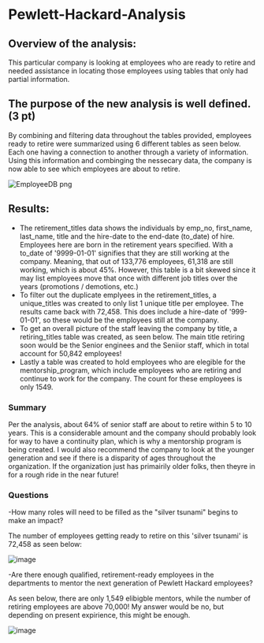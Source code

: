 # Pewlett-Hackard-Analysis

## Overview of the analysis:
This particular company is looking at employees who are ready to retire and needed assistance in locating those employees using tables that only had partial information. 

## The purpose of the new analysis is well defined. (3 pt)
By combining and filtering data throughout the tables provided, employees ready to retire were summarized using 6 different tables as seen below. Each one having a connection to another through a variety of information. Using this information and combinging the nessecary data, the company is now able to see which employees are about to retire.  


![EmployeeDB png](https://user-images.githubusercontent.com/98041751/162087040-dca73721-097b-46be-b4be-b62547ab340e.png)


## Results:
- The retirement_titles data shows the individuals by emp_no, first_name, last_name, title and the hire-date to the end-date (to_date) of hire. Employees here are born in the retirement years specified. With a to_date of '9999-01-01' signifies that they are still working at the company. Meaning, that out of 133,776 employees, 61,318 are still working, which is about 45%. However, this table is a bit skewed since it may list employees move that once with different job titles over the years (promotions / demotions, etc.)
- To filter out the duplicate emplyees in the retirement_titles, a unique_titles was created to only list 1 unique title per employee. The results came back with 72,458. This does include a hire-date of '999-01-01', so these would be the employees still at the company. 
- To get an overall picture of the staff leaving the company by title, a retiring_titles table was created, as seen below. The main title retiring soon would be the Senior enginees and the Seniior staff, which in total account for 50,842 employees!
- Lastly a table was created to hold employees who are elegible for the mentorship_program, which include employees who are retiring and continue to work for the company. The count for these employees is only 1549. 

### Summary 
Per the analysis, about 64% of senior staff are about to retire within 5 to 10 years. This is a considerable amount and the company should probably look for way to have a continuity plan, which is why a mentorship program is being created. I would also recommend the company to look at the younger generation and see if there is a disparity of ages throughout the organization. If the organization just has primairily older folks, then theyre in for a rough ride in the near future! 

### Questions
-How many roles will need to be filled as the "silver tsunami" begins to make an impact?

The number of employees getting ready to retire on this 'silver tsunami' is 72,458 as seen below:

![image](https://user-images.githubusercontent.com/98041751/162093590-db11353b-d32c-4b2c-a923-0a1f42e9c5e0.png)

-Are there enough qualified, retirement-ready employees in the departments to mentor the next generation of Pewlett Hackard employees?

As seen below, there are only 1,549 elibigble mentors, while the number of retiring employees are above 70,000! My answer would be no, but depending on present expirience, this might be enough. 

![image](https://user-images.githubusercontent.com/98041751/162094378-71734778-05f8-40cf-b60d-fe52c5dabfcc.png)
